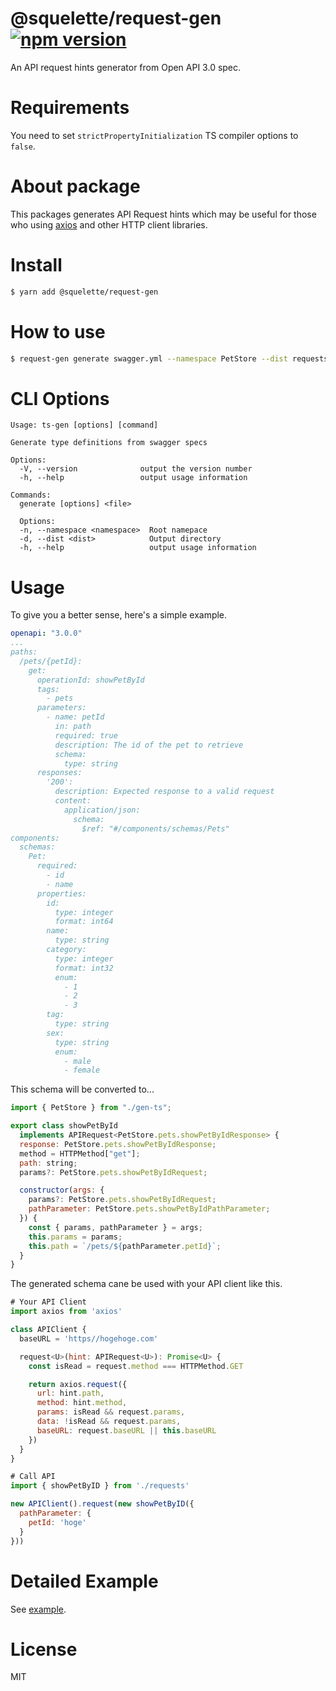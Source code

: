 #  @squelette/request-gen [![npm version](https://badge.fury.io/js/%40squelette%2Frequest-gen.svg)](https://badge.fury.io/js/%40squelette%2Frequest-gen)
An API request hints generator from Open API 3.0 spec.

# Requirements
You need to set `strictPropertyInitialization` TS compiler options to `false`.

# About package
This packages generates API Request hints which may be useful for those who using [axios](https://www.npmjs.com/package/axios) and other HTTP client libraries.

# Install

```sh
$ yarn add @squelette/request-gen
```

# How to use
```sh
$ request-gen generate swagger.yml --namespace PetStore --dist requests
```

# CLI Options

```
Usage: ts-gen [options] [command]

Generate type definitions from swagger specs

Options:
  -V, --version              output the version number
  -h, --help                 output usage information

Commands:
  generate [options] <file>

  Options:
  -n, --namespace <namespace>  Root namepace
  -d, --dist <dist>            Output directory
  -h, --help                   output usage information
```

# Usage


To give you a better sense, here's a simple example.

```yaml
openapi: "3.0.0"
...
paths:
  /pets/{petId}:
    get:
      operationId: showPetById
      tags:
        - pets
      parameters:
        - name: petId
          in: path
          required: true
          description: The id of the pet to retrieve
          schema:
            type: string
      responses:
        '200':
          description: Expected response to a valid request
          content:
            application/json:
              schema:
                $ref: "#/components/schemas/Pets"
components:
  schemas:
    Pet:
      required:
        - id
        - name
      properties:
        id:
          type: integer
          format: int64
        name:
          type: string
        category:
          type: integer
          format: int32
          enum:
            - 1
            - 2
            - 3
        tag:
          type: string
        sex:
          type: string
          enum:
            - male
            - female
```

This schema will be converted to...

```js
import { PetStore } from "./gen-ts";

export class showPetById
  implements APIRequest<PetStore.pets.showPetByIdResponse> {
  response: PetStore.pets.showPetByIdResponse;
  method = HTTPMethod["get"];
  path: string;
  params?: PetStore.pets.showPetByIdRequest;

  constructor(args: {
    params?: PetStore.pets.showPetByIdRequest;
    pathParameter: PetStore.pets.showPetByIdPathParameter;
  }) {
    const { params, pathParameter } = args;
    this.params = params;
    this.path = `/pets/${pathParameter.petId}`;
  }
}
```

The generated schema cane be used with your API client like this.

```js
# Your API Client
import axios from 'axios'

class APIClient {
  baseURL = 'https//hogehoge.com'

  request<U>(hint: APIRequest<U>): Promise<U> {
    const isRead = request.method === HTTPMethod.GET

    return axios.request({
      url: hint.path,
      method: hint.method,
      params: isRead && request.params,
      data: !isRead && request.params,
      baseURL: request.baseURL || this.baseURL
    })
  }
}

# Call API
import { showPetByID } from './requests'

new APIClient().request(new showPetByID({
  pathParameter: {
    petId: 'hoge'
  }
}))
```


# Detailed Example
See [example](https://github.com/andoshin11/squelette/tree/master/packages/squelette-request-gen/example/README.md).

# License
MIT
